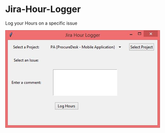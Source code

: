 # Jira-Hour-Logger
Log your Hours on a specific issue

![Screenshot of my application](Image.JPG "Screenshot of my application")
